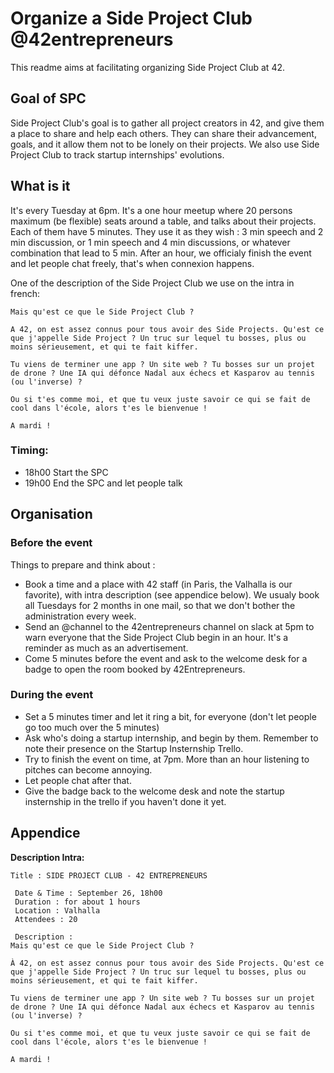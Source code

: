 # Organize a Side Project Club @42entrepreneurs

This readme aims at facilitating organizing Side Project Club at 42.

## Goal of SPC

Side Project Club's goal is to gather all project creators in 42, and give them a place to share and help each others.
They can share their advancement, goals, and it allow them not to be lonely on their projects.
We also use Side Project Club to track startup internships' evolutions.

## What is it

It's every Tuesday at 6pm.
It's a one hour meetup where 20 persons maximum (be flexible) seats around a table, and talks about their projects.
Each of them have 5 minutes.
They use it as they wish : 3 min speech and 2 min discussion, or 1 min speech and 4 min discussions, or whatever combination that lead to 5 min.
After an hour, we officialy finish the event and let people chat freely, that's when connexion happens.


One of the description of the Side Project Club we use on the intra in french:

```
Mais qu'est ce que le Side Project Club ?

A 42, on est assez connus pour tous avoir des Side Projects. Qu'est ce que j'appelle Side Project ? Un truc sur lequel tu bosses, plus ou moins sérieusement, et qui te fait kiffer.

Tu viens de terminer une app ? Un site web ? Tu bosses sur un projet de drone ? Une IA qui défonce Nadal aux échecs et Kasparov au tennis (ou l'inverse) ?

Ou si t'es comme moi, et que tu veux juste savoir ce qui se fait de cool dans l'école, alors t'es le bienvenue !

A mardi !
```


### Timing: 
 * 18h00 Start the SPC
 * 19h00 End the SPC and let people talk


## Organisation

### Before the event

Things to prepare and think about :
* Book a time and a place with 42 staff (in Paris, the Valhalla is our favorite), with intra description (see appendice below). We usualy book all Tuesdays for 2 months in one mail, so that we don't bother the administration every week.
* Send an @channel to the 42entrepreneurs channel on slack at 5pm to warn everyone that the Side Project Club begin in an hour. It's a reminder as much as an advertisement.
* Come 5 minutes before the event and ask to the welcome desk for a badge to open the room booked by 42Entrepreneurs.


### During the event


* Set a 5 minutes timer and let it ring a bit, for everyone (don't let people go too much over the 5 minutes)
* Ask who's doing a startup internship, and begin by them. Remember to note their presence on the Startup Insternship Trello.
* Try to finish the event on time, at 7pm. More than an hour listening to pitches can become annoying.
* Let people chat after that.
* Give the badge back to the welcome desk and note the startup insternship in the trello if you haven't done it yet.


## Appendice

**Description Intra:**
```
Title : SIDE PROJECT CLUB - 42 ENTREPRENEURS

 Date & Time : September 26, 18h00
 Duration : for about 1 hours
 Location : Valhalla
 Attendees : 20

 Description :
Mais qu'est ce que le Side Project Club ?

À 42, on est assez connus pour tous avoir des Side Projects. Qu'est ce que j'appelle Side Project ? Un truc sur lequel tu bosses, plus ou moins sérieusement, et qui te fait kiffer.

Tu viens de terminer une app ? Un site web ? Tu bosses sur un projet de drone ? Une IA qui défonce Nadal aux échecs et Kasparov au tennis (ou l'inverse) ?

Ou si t'es comme moi, et que tu veux juste savoir ce qui se fait de cool dans l'école, alors t'es le bienvenue !

A mardi !
```

